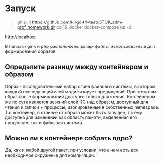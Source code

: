 # Запуск


> git pull https://github.com/kirgo-t4-test/OTUP_adm-prof_homework.git
> cd 19_docker
> docker-compose up -d

http://localhost


В папках nginx и php расположены докер-файлы, использованные для формирования образов

## Определите разницу между контейнером и образом

Образ - последовательный набор слоев файловой системы, в котором каждый последующий слой модифицирует предыдущий. При этом сам образ после формирования доступен только для чтения. Контейнером же по сути является верхний слой ФС над образом, доступный для чтения и записи + процессы, изолированные в собственных namespace. Т.о контейнер, в отличие от образа может быть запущен, т.к ему доступна для изменений как область памяти, выделенная его процессам, так и файловая система.

## Можно ли в контейнере собрать ядро?

Да, как и любой другой пакет, при условии, что в нем есть все необходимое окружение для компиляции.